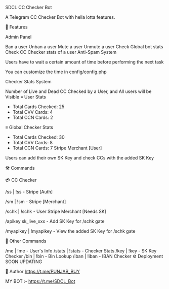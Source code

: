SDCL CC Checker Bot

A Telegram CC Checker Bot with hella lotta features.

🚀 Features

Admin Panel

Ban a user
Unban a user
Mute a user
Unmute a user
Check Global bot stats
Check CC Checker stats of a user
Anti-Spam System

Users have to wait a certain amount of time before performing the next task

You can customize the time in config/config.php

Checker Stats System

Number of Live and Dead CC Checked by a User, and All users will be Visible
≡ User Stats

- Total Cards Checked: 25
- Total CVV Cards: 4
- Total CCN Cards: 2

≡ Global Checker Stats

- Total Cards Checked: 30
- Total CVV Cards: 8
- Total CCN Cards: 7
Stripe Merchant [User]

Users can add their own SK Key and check CCs with the added SK Key

🛠 Commands

💳 CC Checker

/ss | !ss - Stripe [Auth]

/sm | !sm - Stripe [Merchant]

/schk | !schk - User Stripe Merchant [Needs SK]


/apikey sk_live_xxx - Add SK Key for /schk gate

/myapikey | !myapikey - View the added SK Key for /schk gate

📡 Other Commands

/me | !me - User's Info
/stats | !stats - Checker Stats
/key | !key - SK Key Checker
/bin | !bin - Bin Lookup
/iban | !iban - IBAN Checker
⚙️ Deployment
SOON UPDATING

🎯 Author
https://t.me/PUNJAB_BUY

MY BOT :- https://t.me/SDCL_Bot
